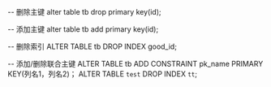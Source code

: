 -- 删除主键
alter table tb drop primary key(id);

-- 添加主键
alter table tb add primary key(id);

-- 删除索引
ALTER TABLE tb DROP INDEX good_id;

-- 添加/删除联合主键
ALTER TABLE tb ADD CONSTRAINT pk_name PRIMARY KEY(列名1，列名2)；
ALTER TABLE `test` DROP INDEX `tt`;